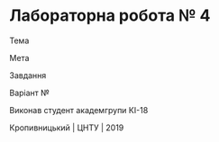 ﻿# Лабораторна робота № 4

Тема

Мета

Завдання

Варіант №

Виконав студент академгрупи КІ-18 

Кропивницький | ЦНТУ | 2019